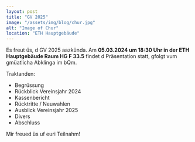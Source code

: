 ```yaml
---
layout: post
title: "GV 2025"
image: "/assets/img/blog/chur.jpg"
alt: "Image of Chur"
location: "ETH Hauptgebäude"
---
```


Es freut üs, d GV 2025 aazkünda. Am <strong>05.03.2024 um 18:30 Uhr in der ETH Hauptgebäude Raum HG F 33.5</strong> findet d Präsentation statt, gfolgt vum gmüatlicha Abklinga im bQm.

Traktanden:

- Begrüssung
- Rückblick Vereinsjahr 2024
- Kassenbericht
- Rücktritte / Neuwahlen
- Ausblick Vereinsjahr 2025
- Divers
- Abschluss

Mir freued üs uf euri Teilnahm!

